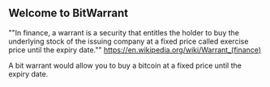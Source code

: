 ## Welcome to BitWarrant

""In finance, a warrant is a security that entitles the holder to buy the underlying stock of the issuing company at a fixed price called exercise price until the expiry date."" https://en.wikipedia.org/wiki/Warrant_(finance)

A bit warrant would allow you to buy a bitcoin at a fixed price until the expiry date.

